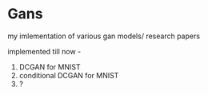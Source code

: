 # Gans
my imlementation of various gan models/ research papers

implemented till now -
1) DCGAN for MNIST
2) conditional DCGAN for MNIST
3) ?
